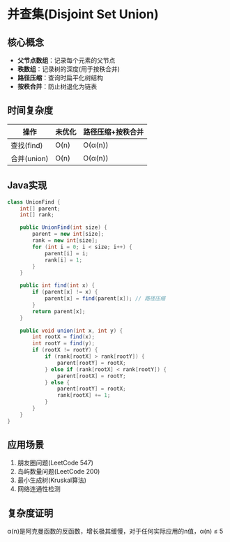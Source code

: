 # 并查集(Disjoint Set Union)

## 核心概念
- **父节点数组**：记录每个元素的父节点
- **秩数组**：记录树的深度(用于按秩合并)
- **路径压缩**：查询时扁平化树结构
- **按秩合并**：防止树退化为链表

## 时间复杂度
| 操作        | 未优化 | 路径压缩+按秩合并 |
|-----------|-----|------------|
| 查找(find) | O(n) | O(α(n))  |
| 合并(union) | O(n) | O(α(n))  |

## Java实现
```java
class UnionFind {
    int[] parent;
    int[] rank;

    public UnionFind(int size) {
        parent = new int[size];
        rank = new int[size];
        for (int i = 0; i < size; i++) {
            parent[i] = i;
            rank[i] = 1;
        }
    }

    public int find(int x) {
        if (parent[x] != x) {
            parent[x] = find(parent[x]); // 路径压缩
        }
        return parent[x];
    }

    public void union(int x, int y) {
        int rootX = find(x);
        int rootY = find(y);
        if (rootX != rootY) {
            if (rank[rootX] > rank[rootY]) {
                parent[rootY] = rootX;
            } else if (rank[rootX] < rank[rootY]) {
                parent[rootX] = rootY;
            } else {
                parent[rootY] = rootX;
                rank[rootX] += 1;
            }
        }
    }
}
```

## 应用场景
1. 朋友圈问题(LeetCode 547)
2. 岛屿数量问题(LeetCode 200)
3. 最小生成树(Kruskal算法)
4. 网络连通性检测

## 复杂度证明
α(n)是阿克曼函数的反函数，增长极其缓慢，对于任何实际应用的n值，α(n) ≤ 5